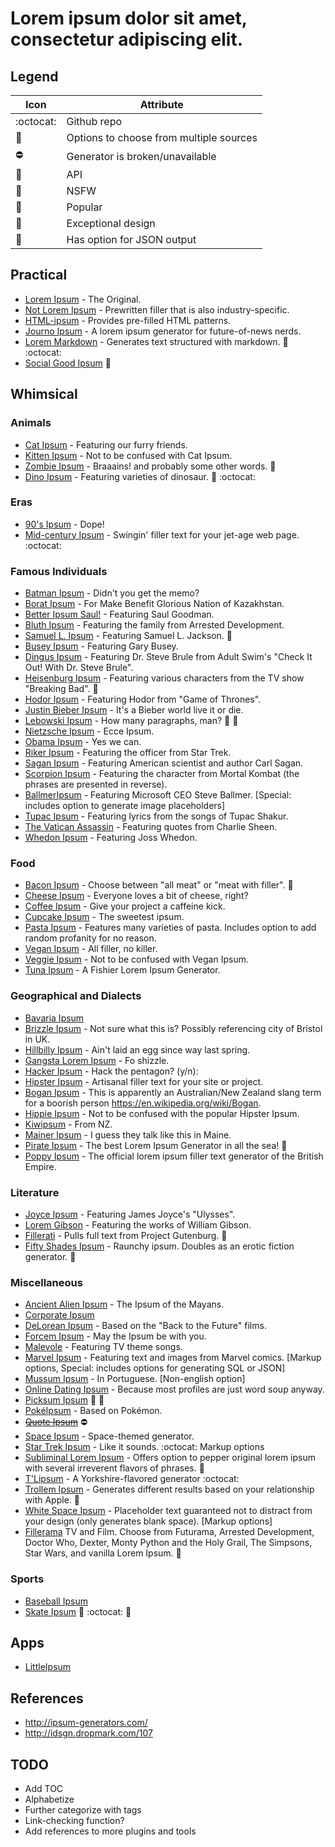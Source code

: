 # Lorem ipsum dolor sit amet, consectetur adipiscing elit.

## Legend

| Icon  | Attribute |
| ------------- | ------------- |
| :octocat:  | Github repo  |
| :bento: | Options to choose from multiple sources |
| :no_entry: | Generator is broken/unavailable |
| :satellite:  | API |
| :no_good: | NSFW |
| :star2: | Popular |
| :art: | Exceptional design |
| :small_blue_diamond: | Has option for JSON output |


## Practical

* [Lorem Ipsum](http://www.lipsum.com/) - The Original.
* [Not Lorem Ipsum](http://notloremipsum.com/) - Prewritten filler that is also industry-specific.
* [HTML-ipsum](http://html-ipsum.com/) - Provides pre-filled HTML patterns.
* [Journo Ipsum](http://www.niemanlab.org/journo-ipsum/) - A lorem ipsum generator for future-of-news nerds.
* [Lorem Markdown](http://jaspervdj.be/lorem-markdownum/) - Generates text structured with markdown. :satellite: :octocat:
* [Social Good Ipsum](http://socialgoodipsum.com) :art:


## Whimsical


### Animals

* [Cat Ipsum](http://www.catipsum.com/) - Featuring our furry friends.
* [Kitten Ipsum](http://kittenipsum.nodeath.co/) - Not to be confused with Cat Ipsum.
* [Zombie Ipsum](http://www.zombieipsum.com/) - Braaains! and probably some other words. :art:
* [Dino Ipsum](http://dinoipsum.herokuapp.com/) - Featuring varieties of dinosaur. :satellite: :octocat:


### Eras

* [90's Ipsum](http://justinjaywang.com/90s-ipsum/) - Dope!
* [Mid-century Ipsum](http://midcentury-ipsum.herokuapp.com/) - Swingin' filler text for your jet-age web page. :octocat:


### Famous Individuals

* [Batman Ipsum](http://batman-ipsum.com/) - Didn't you get the memo?
* [Borat Ipsum](http://boratipsum.com/) - For Make Benefit Glorious Nation of Kazakhstan.
* [Better Ipsum Saul!](http://betteripsumsaul.com/) - Featuring Saul Goodman.
* [Bluth Ipsum](http://bluthipsum.com/) - Featuring the family from Arrested Development.
* [Samuel L. Ipsum](http://slipsum.com/) - Featuring Samuel L. Jackson. :star2:
* [Busey Ipsum](http://www.buseyipsum.com/) - Featuring Gary Busey.
* [Dingus Ipsum](http://dingusipsum.com/) - Featuring Dr. Steve Brule from Adult Swim's "Check It Out! With Dr. Steve Brule".
* [Heisenburg Ipsum](http://heisenbergipsum.com/) - Featuring various characters from the TV show "Breaking Bad". :bento:
* [Hodor Ipsum](http://hodoripsum.com/) - Featuring Hodor from "Game of Thrones".
* [Justin Bieber Ipsum](http://www.jbipsum.com/) - It's a Bieber world live it or die.
* [Lebowski Ipsum](http://www.lebowskiipsum.com/) - How many paragraphs, man? :satellite: :art:
* [Nietzsche Ipsum](http://nietzsche-ipsum.com/) - Ecce Ipsum.
* [Obama Ipsum](http://obamaipsum.com/) - Yes we can.
* [Riker Ipsum](http://www.rikeripsum.com) - Featuring the officer from Star Trek.
* [Sagan Ipsum](http://saganipsum.com/) - Featuring American scientist and author Carl Sagan.
* [Scorpion Ipsum](http://www.webspacedesign.nl/ipsum/scorpionipsum.html) - Featuring the character from Mortal Kombat (the phrases are presented in reverse).
* [BallmerIpsum](http://ballmeripsum.com/) - Featuring Microsoft CEO Steve Ballmer. [Special: includes option to generate image placeholders]
* [Tupac Ipsum](http://www.tupacipsum.com/) - Featuring lyrics from the songs of Tupac Shakur.
* [The Vatican Assassin](http://vaticanassass.in/) - Featuring quotes from Charlie Sheen.
* [Whedon Ipsum](http://www.commercekitchen.com/whedon-ipsum/) - Featuring Joss Whedon.


### Food

* [Bacon Ipsum](http://baconipsum.com/) - Choose between "all meat" or "meat with filler". :star2:
* [Cheese Ipsum](http://www.cheeseipsum.co.uk/) - Everyone loves a bit of cheese, right?
* [Coffee Ipsum](http://coffeeipsum.com/) - Give your project a caffeine kick.
* [Cupcake Ipsum](http://www.cupcakeipsum.com/) - The sweetest ipsum.
* [Pasta Ipsum](http://pastaipsum.com/) - Features many varieties of pasta. Includes option to add random profanity for no reason.
* [Vegan Ipsum](http://bengreen.org.uk/veganipsum/) - All filler, no killer.
* [Veggie Ipsum](http://veggieipsum.com/) - Not to be confused with Vegan Ipsum.
* [Tuna Ipsum](http://tunaipsum.com) - A Fishier Lorem Ipsum Generator.


### Geographical and Dialects

* [Bavaria Ipsum](http://bavaria-ipsum.de/)
* [Brizzle Ipsum](http://brizzle-ipsum.herokuapp.com/) - Not sure what this is? Possibly referencing city of Bristol in UK.
* [Hillbilly Ipsum](http://hillbillyipsum.com/) - Ain't laid an egg since way last spring.
* [Gangsta Lorem Ipsum](http://lorizzle.nl/) - Fo shizzle.
* [Hacker Ipsum](http://hackeripsum.com/) - Hack the pentagon? (y/n):
* [Hipster Ipsum](http://hipsum.co/) - Artisanal filler text for your site or project.
* [Bogan Ipsum](http://boganipsum.com/) - This is apparently an Australian/New Zealand slang term for a boorish person https://en.wikipedia.org/wiki/Bogan.
* [Hippie Ipsum](http://www.hippieipsum.me/) - Not to be confused with the popular Hipster Ipsum.
* [Kiwipsum](http://kiwipsum.com/) - From NZ.
* [Mainer Ipsum](http://maineripsum.com/) - I guess they talk like this in Maine.
* [Pirate Ipsum](http://pirateipsum.me/) - The best Lorem Ipsum Generator in all the sea! :art:
* [Poppy Ipsum](http://www.pommyipsum.com/) - The official lorem ipsum filler text generator of the British Empire.


### Literature

* [Joyce Ipsum](http://joyceipsum.com/ulysses/) - Featuring James Joyce's "Ulysses".
* [Lorem Gibson](http://loremgibson.com/) - Featuring the works of William Gibson.
* [Fillerati](http://www.fillerati.com/) - Pulls full text from Project Gutenburg. :bento:
* [Fifty Shades Ipsum](http://www.fiftyshadesgenerator.com/) - Raunchy ipsum. Doubles as an erotic fiction generator. :no_good:


### Miscellaneous

* [Ancient Alien Ipsum](http://ancientalienipsum.com/) - The Ipsum of the Mayans.
* [Corporate Ipsum](http://www.cipsum.com/)
* [DeLorean Ipsum](http://www.deloreanipsum.com/) - Based on the "Back to the Future" films.
* [Forcem Ipsum](http://forcemipsum.com/) - May the Ipsum be with you.
* [Malevole](http://www.malevole.com/mv/misc/text/) - Featuring TV theme songs.
* [Marvel Ipsum](http://www.marvelipsum.com) - Featuring text and images from Marvel comics. [Markup options, Special: includes options for generating SQL or JSON]
* [Mussum Ipsum](http://mussumipsum.com/) - In Portuguese. [Non-english option]
* [Online Dating Ipsum](http://laurenhallden.com/datingipsum/) - Because most profiles are just word soup anyway.
* [Picksum Ipsum](http://www.picksumipsum.co.uk/) :bento: :art:
* [PokéIpsum](http://nyarth.net/ipsum/) - Based on Pokémon.
* ~~[Quote Ipsum](http://quoteipsum.com/)~~ :no_entry:
* [Space Ipsum](http://spaceipsum.com/) - Space-themed generator.
* [Star Trek Ipsum](http://star-trek-ipsum.meetpollux.com/) - Like it sounds. :octocat: Markup options
* [Subliminal Lorem Ipsum](http://www.loremipsumgenerator.co.uk/) - Offers option to pepper original lorem ipsum with several irreverent flavors of phrases. :no_good:
* [T'Lipsum](http://tlipsum.appspot.com/) - A Yorkshire-flavored generator :octocat:
* [Trollem Ipsum](http://trollemipsum.appspot.com/) - Generates different results based on your relationship with Apple. :satellite:
* [White Space Ipsum](http://whitespaceipsum.com/) - Placeholder text guaranteed not to distract from your design (only generates blank space). [Markup options]
* [Fillerama](http://chrisvalleskey.com/fillerama/) TV and Film. Choose from Futurama, Arrested Development, Doctor Who, Dexter, Monty Python and the Holy Grail, The Simpsons, Star Wars, and vanilla Lorem Ipsum. :bento:


### Sports

* [Baseball Ipsum](http://baseballipsum.apphb.com/)
* [Skate Ipsum](http://skateipsum.com/) :satellite: :octocat: :small_blue_diamond:


## Apps

* [LittleIpsum](http://littleipsum.com/)


## References

* http://ipsum-generators.com/
* http://idsgn.dropmark.com/107


## TODO

* Add TOC
* Alphabetize
* Further categorize with tags
* Link-checking function?
* Add references to more plugins and tools

